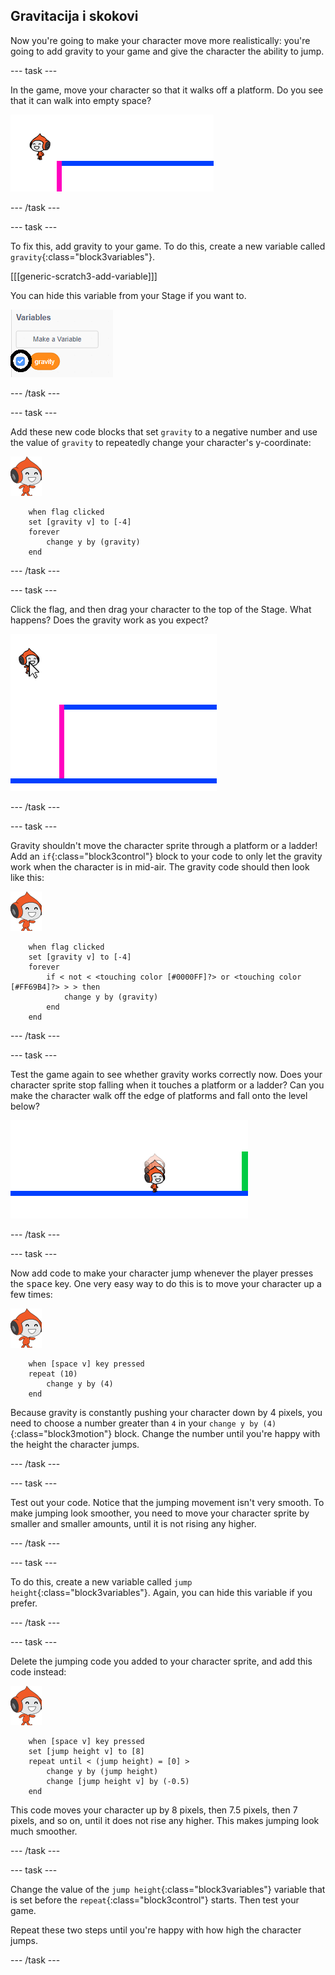 ## Gravitacija i skokovi

Now you're going to make your character move more realistically: you're going to add gravity to your game and give the character the ability to jump.

\--- task \---

In the game, move your character so that it walks off a platform. Do you see that it can walk into empty space?

![screenshot](images/dodge-no-gravity.png)

\--- /task \---

\--- task \---

To fix this, add gravity to your game. To do this, create a new variable called `gravity`{:class="block3variables"}.

[[[generic-scratch3-add-variable]]]

You can hide this variable from your Stage if you want to.

![screenshot](images/dodge-gravity-annotated.png)

\--- /task \---

\--- task \---

Add these new code blocks that set `gravity` to a negative number and use the value of `gravity` to repeatedly change your character's y-coordinate:

![pico walking sprite](images/pico_walking_sprite.png)

```blocks3
    when flag clicked
    set [gravity v] to [-4]
    forever
        change y by (gravity)
    end
```

\--- /task \---

\--- task \---

Click the flag, and then drag your character to the top of the Stage. What happens? Does the gravity work as you expect?

![screenshot](images/dodge-gravity-drag.png)

\--- /task \---

\--- task \---

Gravity shouldn't move the character sprite through a platform or a ladder! Add an `if`{:class="block3control"} block to your code to only let the gravity work when the character is in mid-air. The gravity code should then look like this:

![pico walking sprite](images/pico_walking_sprite.png)

```blocks3
    when flag clicked
    set [gravity v] to [-4]
    forever
        if < not < <touching color [#0000FF]?> or <touching color [#FF69B4]?> > > then
            change y by (gravity)
        end
    end
```

\--- /task \---

\--- task \---

Test the game again to see whether gravity works correctly now. Does your character sprite stop falling when it touches a platform or a ladder? Can you make the character walk off the edge of platforms and fall onto the level below?

![screenshot](images/dodge-gravity-test.png)

\--- /task \---

\--- task \---

Now add code to make your character jump whenever the player presses the <kbd>space</kbd> key. One very easy way to do this is to move your character up a few times:

![pico walking sprite](images/pico_walking_sprite.png)

```blocks3
    when [space v] key pressed
    repeat (10)
        change y by (4)
    end
```

Because gravity is constantly pushing your character down by 4 pixels, you need to choose a number greater than `4` in your `change y by (4)`{:class="block3motion"} block. Change the number until you're happy with the height the character jumps.

\--- /task \---

\--- task \---

Test out your code. Notice that the jumping movement isn't very smooth. To make jumping look smoother, you need to move your character sprite by smaller and smaller amounts, until it is not rising any higher.

\--- /task \---

\--- task \---

To do this, create a new variable called `jump height`{:class="block3variables"}. Again, you can hide this variable if you prefer.

\--- /task \---

\--- task \---

Delete the jumping code you added to your character sprite, and add this code instead:

![pico walking sprite](images/pico_walking_sprite.png)

```blocks3
    when [space v] key pressed
    set [jump height v] to [8]
    repeat until < (jump height) = [0] >
        change y by (jump height)
        change [jump height v] by (-0.5)
    end
```

This code moves your character up by 8 pixels, then 7.5 pixels, then 7 pixels, and so on, until it does not rise any higher. This makes jumping look much smoother.

\--- /task \---

\--- task \---

Change the value of the `jump height`{:class="block3variables"} variable that is set before the `repeat`{:class="block3control"} starts. Then test your game.

Repeat these two steps until you're happy with how high the character jumps.

\--- /task \---